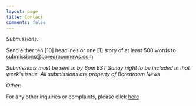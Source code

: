 ```yaml
---
layout: page
title: Contact
comments: false
---
```


*Submissions:*

Send either ten [10] headlines or one [1] story of at least 500 words to submissions@boredroomnews.com

_Submissions must be sent in by 6pm EST Sunay night to be included in that week's issue. All submissions are property of Boredroom News_

*Other:*

For any other inquiries or complaints, please click [here](https://www.boredroomnews.com/DNC)

